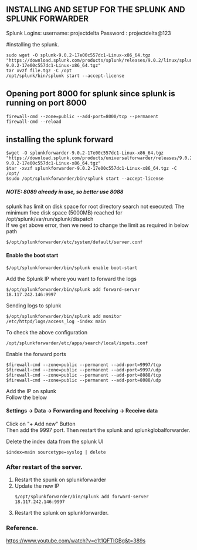 ## INSTALLING AND SETUP FOR THE SPLUNK AND SPLUNK FORWARDER 
Splunk Logins: 
username: projectdelta 
Password : projectdelta@123 

#installing the splunk. 
```
sudo wget -O splunk-9.0.2-17e00c557dc1-Linux-x86_64.tgz "https://download.splunk.com/products/splunk/releases/9.0.2/linux/splunk-9.0.2-17e00c557dc1-Linux-x86_64.tgz"  
tar xvzf file.tgz -C /opt  
/opt/splunk/bin/splunk start --accept-license  
```

## Opening port 8000 for splunk since splunk is running on port 8000  
```
firewall-cmd --zone=public --add-port=8000/tcp --permanent
firewall-cmd --reload
```

## installing the splunk forward  
```
$wget -O splunkforwarder-9.0.2-17e00c557dc1-Linux-x86_64.tgz "https://download.splunk.com/products/universalforwarder/releases/9.0.2/linux/splunkforwarder-9.0.2-17e00c557dc1-Linux-x86_64.tgz"
$tar -xvzf splunkforwarder-9.0.2-17e00c557dc1-Linux-x86_64.tgz -C /opt/
$sudo /opt/splunkforwarder/bin/splunk start --accept-license
```
##### NOTE: 8089 already in use, so better use 8088
 
splunk has limit on disk space for root directory 
search not executed: The minimum free disk space (5000MB) reached for /opt/splunk/var/run/splunk/dispatch  
If we get above error, then we need to change the limit as required in below path  
```
$/opt/splunkforwarder/etc/system/default/server.conf 
```

#### Enable the boot start  
```
$/opt/splunkforwarder/bin/splunk enable boot-start
```

Add the Splunk IP where you want to forward the logs  
```
$/opt/splunkforwarder/bin/splunk add forward-server 18.117.242.146:9997
```

Sending logs to splunk  
```
$/opt/splunkforwarder/bin/splunk add monitor /etc/httpd/logs/access_log -index main
```

To check the above configuration
```
/opt/splunkforwarder/etc/apps/search/local/inputs.conf
```

Enable the forward ports  
```
$firewall-cmd --zone=public --permanent --add-port=9997/tcp  
$firewall-cmd --zone=public --permanent --add-port=9997/udp  
$firewall-cmd --zone=public --permanent --add-port=8088/tcp  
$firewall-cmd --zone=public --permanent --add-port=8088/udp  
```

Add the IP on splunk   
Follow the below  
#### Settings -> Data -> Forwarding and Receiving -> Receive data  
Click on "+ Add new" Button  
Then add the 9997 port. 
Then restart the splunk and splunkglobalforwarder.  

Delete the index data from the splunk UI  
```
$index=main sourcetype=syslog | delete 
```

### After restart of the server.  
1. Restart the spunk on splunkforwarder  
2. Update the new IP 
    ``` 
    $/opt/splunkforwarder/bin/splunk add forward-server 18.117.242.146:9997  
    ```
3. Restart the splunk on splunkforwarder.  


### Reference.  
https://www.youtube.com/watch?v=c1t1QFTIGBg&t=389s


